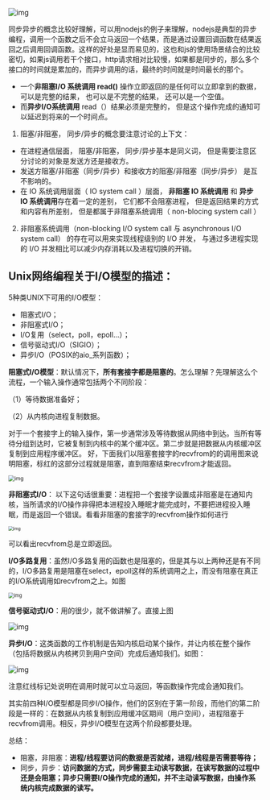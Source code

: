 



![img](https://gitee.com/dongzhonghua/zhonghua/raw/master/img/blog/%E5%90%8C%E6%AD%A5%E5%BC%82%E6%AD%A5io%E7%9A%84%E5%8C%BA%E5%88%AB.png)

同步异步的概念比较好理解，可以用nodejs的例子来理解，nodejs是典型的异步编程，调用一个函数之后不会立马返回一个结果，而是通过设置回调函数在结果返回之后调用回调函数。这样的好处是显而易见的，这也和js的使用场景结合的比较密切，如果js调用若干个接口，http请求相对比较慢，如果都是同步的，那么多个接口的时间就是累加的，而异步调用的话，最终的时间就是时间最长的那个。



- 一个**非阻塞I/O 系统调用 read()** 操作立即返回的是任何可以立即拿到的数据， 可以是完整的结果， 也可以是不完整的结果， 还可以是一个空值。
- 而**异步I/O系统调用** read（）结果必须是完整的， 但是这个操作完成的通知可以延迟到将来的一个时间点。



1. 阻塞/非阻塞， 同步/异步的概念要注意讨论的上下文：

- 在进程通信层面， 阻塞/非阻塞， 同步/异步基本是同义词， 但是需要注意区分讨论的对象是发送方还是接收方。
- 发送方阻塞/非阻塞（同步/异步）和接收方的阻塞/非阻塞（同步/异步） 是互不影响的。
- 在 IO 系统调用层面（ IO system call ）层面， **非阻塞 IO 系统调用** 和 **异步 IO 系统调用**存在着一定的差别， 它们都不会阻塞进程， 但是返回结果的方式和内容有所差别， 但是都属于非阻塞系统调用（ non-blocing system call ）

2. 非阻塞系统调用（non-blocking I/O system call 与 asynchronous I/O system call） 的存在可以用来实现线程级别的 I/O 并发， 与通过多进程实现的 I/O 并发相比可以减少内存消耗以及进程切换的开销。



## Unix网络编程关于I/O模型的描述：

5种类UNIX下可用的I/O模型：

- 阻塞式I/O；
- 非阻塞式I/O；
- I/O复用（select，poll，epoll...）；
- 信号驱动式I/O（SIGIO）；
- 异步I/O（POSIX的aio_系列函数）；



**阻塞式I/O模型**：默认情况下，**所有套接字都是阻塞的**。怎么理解？先理解这么个流程，一个输入操作通常包括两个不同阶段：

（1）等待数据准备好；

（2）从内核向进程复制数据。

对于一个套接字上的输入操作，第一步通常涉及等待数据从网络中到达。当所有等待分组到达时，它被复制到内核中的某个缓冲区。第二步就是把数据从内核缓冲区复制到应用程序缓冲区。 好，下面我们以阻塞套接字的recvfrom的的调用图来说明阻塞，标红的这部分过程就是阻塞，直到阻塞结束recvfrom才能返回。

<img src="https://gitee.com/dongzhonghua/zhonghua/raw/master/img/blog/%E9%98%BB%E5%A1%9Eio%E6%A8%A1%E5%9E%8B.png" alt="img" style="zoom:75%;" />

**非阻塞式I/O**： 以下这句话很重要：进程把一个套接字设置成非阻塞是在通知内核，当所请求的I/O操作非得把本进程投入睡眠才能完成时，不要把进程投入睡眠，而是返回一个错误。看看非阻塞的套接字的recvfrom操作如何进行

<img src="https://gitee.com/dongzhonghua/zhonghua/raw/master/img/blog/%E9%9D%9E%E9%98%BB%E5%A1%9E%E5%BC%8Fio%E6%A8%A1%E5%9E%8B.png" alt="img" style="zoom: 60%;" />



可以看出recvfrom总是立即返回。

**I/O多路复用**：虽然I/O多路复用的函数也是阻塞的，但是其与以上两种还是有不同的，I/O多路复用是阻塞在select，epoll这样的系统调用之上，而没有阻塞在真正的I/O系统调用如recvfrom之上。如图



<img src="https://gitee.com/dongzhonghua/zhonghua/raw/master/img/blog/%E5%A4%9A%E8%B7%AFio%E5%A4%8D%E7%94%A8%E6%A8%A1%E5%9E%8B.png" alt="img" style="zoom:67%;" />



**信号驱动式I/O**：用的很少，就不做讲解了。直接上图

<img src="https://gitee.com/dongzhonghua/zhonghua/raw/master/img/blog/%E4%BF%A1%E5%8F%B7%E9%A9%B1%E5%8A%A8io%E6%A8%A1%E5%9E%8B.png" alt="img"  />

**异步I/O**：这类函数的工作机制是告知内核启动某个操作，并让内核在整个操作（包括将数据从内核拷贝到用户空间）完成后通知我们。如图：

![img](https://gitee.com/dongzhonghua/zhonghua/raw/master/img/blog/%E5%BC%82%E6%AD%A5io%E6%A8%A1%E5%9E%8B.png)

注意红线标记处说明在调用时就可以立马返回，等函数操作完成会通知我们。



其实前四种I/O模型都是同步I/O操作，他们的区别在于第一阶段，而他们的第二阶段是一样的：在数据从内核复制到应用缓冲区期间（用户空间），进程阻塞于recvfrom调用。相反，异步I/O模型在这两个阶段都要处理。



总结：

- 阻塞，非阻塞：**进程/线程要访问的数据是否就绪，进程/线程是否需要等待；**
- 同步，异步：**访问数据的方式，同步需要主动读写数据，在读写数据的过程中还是会阻塞；异步只需要I/O操作完成的通知，并不主动读写数据，由操作系统内核完成数据的读写。**











